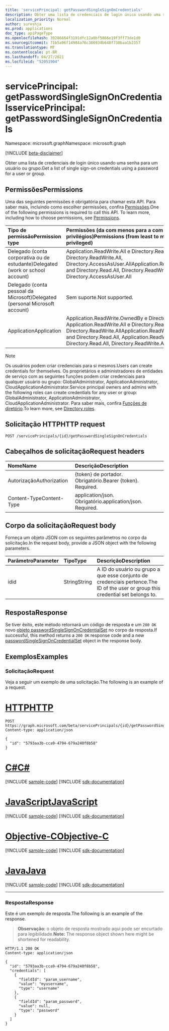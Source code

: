 ```yaml
---
title: 'servicePrincipal: getPasswordSingleSignOnCredentials'
description: Obter uma lista de credenciais de login único usando uma senha para um usuário ou grupo.
localization_priority: Normal
author: sureshja
ms.prod: applications
doc_type: apiPageType
ms.openlocfilehash: 39286664f3191dfc12a0bf5866e19f3ff73de1d0
ms.sourcegitcommit: 71b5a96f14984a76c386934b648f730baa1b2357
ms.translationtype: MT
ms.contentlocale: pt-BR
ms.lasthandoff: 04/27/2021
ms.locfileid: "52051904"
---
```

# <a name="serviceprincipal-getpasswordsinglesignoncredentials"></a><span data-ttu-id="7e06a-103">servicePrincipal: getPasswordSingleSignOnCredentials</span><span class="sxs-lookup"><span data-stu-id="7e06a-103">servicePrincipal: getPasswordSingleSignOnCredentials</span></span>

<span data-ttu-id="7e06a-104">Namespace: microsoft.graph</span><span class="sxs-lookup"><span data-stu-id="7e06a-104">Namespace: microsoft.graph</span></span>

[!INCLUDE [beta-disclaimer](../../includes/beta-disclaimer.md)]

<span data-ttu-id="7e06a-105">Obter uma lista de credenciais de login único usando uma senha para um usuário ou grupo.</span><span class="sxs-lookup"><span data-stu-id="7e06a-105">Get a list of single sign-on credentials using a password for a user or group.</span></span>

## <a name="permissions"></a><span data-ttu-id="7e06a-106">Permissões</span><span class="sxs-lookup"><span data-stu-id="7e06a-106">Permissions</span></span>

<span data-ttu-id="7e06a-p101">Uma das seguintes permissões é obrigatória para chamar esta API. Para saber mais, incluindo como escolher permissões, confira [Permissões](/graph/permissions-reference).</span><span class="sxs-lookup"><span data-stu-id="7e06a-p101">One of the following permissions is required to call this API. To learn more, including how to choose permissions, see [Permissions](/graph/permissions-reference).</span></span>

| <span data-ttu-id="7e06a-109">Tipo de permissão</span><span class="sxs-lookup"><span data-stu-id="7e06a-109">Permission type</span></span>                        | <span data-ttu-id="7e06a-110">Permissões (da com menos para a com mais privilégios)</span><span class="sxs-lookup"><span data-stu-id="7e06a-110">Permissions (from least to most privileged)</span></span> |
|:---------------------------------------|:--------------------------------------------|
| <span data-ttu-id="7e06a-111">Delegado (conta corporativa ou de estudante)</span><span class="sxs-lookup"><span data-stu-id="7e06a-111">Delegated (work or school account)</span></span>     | <span data-ttu-id="7e06a-112">Application.ReadWrite.All e Directory.Read.All, Directory.ReadWrite.All, Directory.AccessAsUser.All</span><span class="sxs-lookup"><span data-stu-id="7e06a-112">Application.ReadWrite.All and Directory.Read.All, Directory.ReadWrite.All, Directory.AccessAsUser.All</span></span> |
| <span data-ttu-id="7e06a-113">Delegado (conta pessoal da Microsoft)</span><span class="sxs-lookup"><span data-stu-id="7e06a-113">Delegated (personal Microsoft account)</span></span> | <span data-ttu-id="7e06a-114">Sem suporte.</span><span class="sxs-lookup"><span data-stu-id="7e06a-114">Not supported.</span></span> |
| <span data-ttu-id="7e06a-115">Application</span><span class="sxs-lookup"><span data-stu-id="7e06a-115">Application</span></span>                            | <span data-ttu-id="7e06a-116">Application.ReadWrite.OwnedBy e Directory.Read.All, Application.ReadWrite.All e Directory.Read.All, Directory.ReadWrite.All</span><span class="sxs-lookup"><span data-stu-id="7e06a-116">Application.ReadWrite.OwnedBy and Directory.Read.All, Application.ReadWrite.All and Directory.Read.All, Directory.ReadWrite.All</span></span> |

> [!NOTE]
> <span data-ttu-id="7e06a-117">Os usuários podem criar credenciais para si mesmos.</span><span class="sxs-lookup"><span data-stu-id="7e06a-117">Users can create credentials for themselves.</span></span> <span data-ttu-id="7e06a-118">Os proprietários e administradores de entidades de serviço com as seguintes funções podem criar credenciais para qualquer usuário ou grupo: GlobalAdministrator, ApplicationAdministrator, CloudApplicationAdministrator.</span><span class="sxs-lookup"><span data-stu-id="7e06a-118">Service principal owners and admins with the following roles can create credentials for any user or group: GlobalAdministrator, ApplicationAdministrator, CloudApplicationAdministrator.</span></span> <span data-ttu-id="7e06a-119">Para saber mais, confira [Funções de diretório](/azure/active-directory/users-groups-roles/directory-assign-admin-roles#available-roles).</span><span class="sxs-lookup"><span data-stu-id="7e06a-119">To learn more, see [Directory roles](/azure/active-directory/users-groups-roles/directory-assign-admin-roles#available-roles).</span></span>

## <a name="http-request"></a><span data-ttu-id="7e06a-120">Solicitação HTTP</span><span class="sxs-lookup"><span data-stu-id="7e06a-120">HTTP request</span></span>

<!-- { "blockType": "ignored" } -->

```http
POST /servicePrincipals/{id}/getPasswordSingleSignOnCredentials
```

## <a name="request-headers"></a><span data-ttu-id="7e06a-121">Cabeçalhos de solicitação</span><span class="sxs-lookup"><span data-stu-id="7e06a-121">Request headers</span></span>

| <span data-ttu-id="7e06a-122">Nome</span><span class="sxs-lookup"><span data-stu-id="7e06a-122">Name</span></span>          | <span data-ttu-id="7e06a-123">Descrição</span><span class="sxs-lookup"><span data-stu-id="7e06a-123">Description</span></span>   |
|:--------------|:--------------|
| <span data-ttu-id="7e06a-124">Autorização</span><span class="sxs-lookup"><span data-stu-id="7e06a-124">Authorization</span></span> | <span data-ttu-id="7e06a-p103">{token} de portador. Obrigatório.</span><span class="sxs-lookup"><span data-stu-id="7e06a-p103">Bearer {token}. Required.</span></span> |
| <span data-ttu-id="7e06a-127">Content-Type</span><span class="sxs-lookup"><span data-stu-id="7e06a-127">Content-Type</span></span>  | <span data-ttu-id="7e06a-p104">application/json. Obrigatório.</span><span class="sxs-lookup"><span data-stu-id="7e06a-p104">application/json. Required.</span></span>  |

## <a name="request-body"></a><span data-ttu-id="7e06a-130">Corpo da solicitação</span><span class="sxs-lookup"><span data-stu-id="7e06a-130">Request body</span></span>

<span data-ttu-id="7e06a-131">Forneça um objeto JSON com os seguintes parâmetros no corpo da solicitação.</span><span class="sxs-lookup"><span data-stu-id="7e06a-131">In the request body, provide a JSON object with the following parameters.</span></span>

| <span data-ttu-id="7e06a-132">Parâmetro</span><span class="sxs-lookup"><span data-stu-id="7e06a-132">Parameter</span></span>    | <span data-ttu-id="7e06a-133">Tipo</span><span class="sxs-lookup"><span data-stu-id="7e06a-133">Type</span></span>        | <span data-ttu-id="7e06a-134">Descrição</span><span class="sxs-lookup"><span data-stu-id="7e06a-134">Description</span></span> |
|:-------------|:------------|:------------|
|<span data-ttu-id="7e06a-135">id</span><span class="sxs-lookup"><span data-stu-id="7e06a-135">id</span></span>|<span data-ttu-id="7e06a-136">String</span><span class="sxs-lookup"><span data-stu-id="7e06a-136">String</span></span>|<span data-ttu-id="7e06a-137">A ID do usuário ou grupo a que esse conjunto de credenciais pertence.</span><span class="sxs-lookup"><span data-stu-id="7e06a-137">The ID of the user or group this credential set belongs to.</span></span>|

## <a name="response"></a><span data-ttu-id="7e06a-138">Resposta</span><span class="sxs-lookup"><span data-stu-id="7e06a-138">Response</span></span>

<span data-ttu-id="7e06a-139">Se tiver êxito, este método retornará um código de resposta e um `200 OK` novo [objeto passwordSingleSignOnCredentialSet](../resources/passwordsinglesignoncredentialset.md) no corpo da resposta.</span><span class="sxs-lookup"><span data-stu-id="7e06a-139">If successful, this method returns a `200 OK` response code and a new [passwordSingleSignOnCredentialSet](../resources/passwordsinglesignoncredentialset.md) object in the response body.</span></span>

## <a name="examples"></a><span data-ttu-id="7e06a-140">Exemplos</span><span class="sxs-lookup"><span data-stu-id="7e06a-140">Examples</span></span>

### <a name="request"></a><span data-ttu-id="7e06a-141">Solicitação</span><span class="sxs-lookup"><span data-stu-id="7e06a-141">Request</span></span>

<span data-ttu-id="7e06a-142">Veja a seguir um exemplo de uma solicitação.</span><span class="sxs-lookup"><span data-stu-id="7e06a-142">The following is an example of a request.</span></span>

# <a name="http"></a>[<span data-ttu-id="7e06a-143">HTTP</span><span class="sxs-lookup"><span data-stu-id="7e06a-143">HTTP</span></span>](#tab/http)
<!-- {
  "blockType": "request",
  "name": "serviceprincipal_getpasswordsinglesignoncredentials"
}-->
```http
POST https://graph.microsoft.com/beta/servicePrincipals/{id}/getPasswordSingleSignOnCredentials
Content-type: application/json

{
  "id": "5793aa3b-cca9-4794-679a240f8b58"
}
```
# <a name="c"></a>[<span data-ttu-id="7e06a-144">C#</span><span class="sxs-lookup"><span data-stu-id="7e06a-144">C#</span></span>](#tab/csharp)
[!INCLUDE [sample-code](../includes/snippets/csharp/serviceprincipal-getpasswordsinglesignoncredentials-csharp-snippets.md)]
[!INCLUDE [sdk-documentation](../includes/snippets/snippets-sdk-documentation-link.md)]

# <a name="javascript"></a>[<span data-ttu-id="7e06a-145">JavaScript</span><span class="sxs-lookup"><span data-stu-id="7e06a-145">JavaScript</span></span>](#tab/javascript)
[!INCLUDE [sample-code](../includes/snippets/javascript/serviceprincipal-getpasswordsinglesignoncredentials-javascript-snippets.md)]
[!INCLUDE [sdk-documentation](../includes/snippets/snippets-sdk-documentation-link.md)]

# <a name="objective-c"></a>[<span data-ttu-id="7e06a-146">Objective-C</span><span class="sxs-lookup"><span data-stu-id="7e06a-146">Objective-C</span></span>](#tab/objc)
[!INCLUDE [sample-code](../includes/snippets/objc/serviceprincipal-getpasswordsinglesignoncredentials-objc-snippets.md)]
[!INCLUDE [sdk-documentation](../includes/snippets/snippets-sdk-documentation-link.md)]

# <a name="java"></a>[<span data-ttu-id="7e06a-147">Java</span><span class="sxs-lookup"><span data-stu-id="7e06a-147">Java</span></span>](#tab/java)
[!INCLUDE [sample-code](../includes/snippets/java/serviceprincipal-getpasswordsinglesignoncredentials-java-snippets.md)]
[!INCLUDE [sdk-documentation](../includes/snippets/snippets-sdk-documentation-link.md)]

---


### <a name="response"></a><span data-ttu-id="7e06a-148">Resposta</span><span class="sxs-lookup"><span data-stu-id="7e06a-148">Response</span></span>

<span data-ttu-id="7e06a-149">Este é um exemplo de resposta.</span><span class="sxs-lookup"><span data-stu-id="7e06a-149">The following is an example of the response.</span></span>

> <span data-ttu-id="7e06a-150">**Observação:** o objeto de resposta mostrado aqui pode ser encurtado para legibilidade.</span><span class="sxs-lookup"><span data-stu-id="7e06a-150">**Note:** The response object shown here might be shortened for readability.</span></span>

<!-- {
  "blockType": "response",
  "truncated": true,
  "@odata.type": "microsoft.graph.passwordSingleSignOnCredentialSet"
} -->
```http
HTTP/1.1 200 OK
Content-type: application/json

{
  "id": "5793aa3b-cca9-4794-679a240f8b58",
  "credentials": [
    {
      "fieldId": "param_username",
      "value": "myusername",
      "type": "username"
    },
    {
      "fieldId": "param_password",
      "value": null,
      "type": "password"
    }
  ]
}
```

<!-- uuid: 16cd6b66-4b1a-43a1-adaf-3a886856ed98
2019-02-04 14:57:30 UTC -->
<!-- {
  "type": "#page.annotation",
  "description": "servicePrincipal: getPasswordSingleSignOnCredentials",
  "keywords": "",
  "section": "documentation",
  "tocPath": ""
}-->
